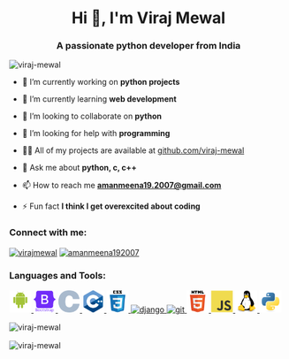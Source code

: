 <h1 align="center">Hi 👋, I'm Viraj Mewal</h1>
<h3 align="center">A passionate python developer from India</h3>

<p align="left"> <img src="https://komarev.com/ghpvc/?username=viraj-mewal&label=Profile%20views&color=0e75b6&style=flat" alt="viraj-mewal" /> </p>

- 🔭 I’m currently working on **python projects**

- 🌱 I’m currently learning **web development**

- 👯 I’m looking to collaborate on **python**

- 🤝 I’m looking for help with **programming**

- 👨‍💻 All of my projects are available at [github.com/viraj-mewal](github.com/viraj-mewal)

- 💬 Ask me about **python, c, c++**

- 📫 How to reach me **amanmeena19.2007@gmail.com**

- ⚡ Fun fact **I think I get overexcited about coding**

<h3 align="left">Connect with me:</h3>
<p align="left">
<a href="https://dev.to/virajmewal" target="blank"><img align="center" src="https://raw.githubusercontent.com/rahuldkjain/github-profile-readme-generator/master/src/images/icons/Social/devto.svg" alt="virajmewal" height="30" width="40" /></a>
<a href="https://auth.geeksforgeeks.org/user/amanmeena192007" target="blank"><img align="center" src="https://raw.githubusercontent.com/rahuldkjain/github-profile-readme-generator/master/src/images/icons/Social/geeks-for-geeks.svg" alt="amanmeena192007" height="30" width="40" /></a>
</p>

<h3 align="left">Languages and Tools:</h3>
<p align="left"> <a href="https://developer.android.com" target="_blank" rel="noreferrer"> <img src="https://raw.githubusercontent.com/devicons/devicon/master/icons/android/android-original-wordmark.svg" alt="android" width="40" height="40"/> </a> <a href="https://getbootstrap.com" target="_blank" rel="noreferrer"> <img src="https://raw.githubusercontent.com/devicons/devicon/master/icons/bootstrap/bootstrap-plain-wordmark.svg" alt="bootstrap" width="40" height="40"/> </a> <a href="https://www.cprogramming.com/" target="_blank" rel="noreferrer"> <img src="https://raw.githubusercontent.com/devicons/devicon/master/icons/c/c-original.svg" alt="c" width="40" height="40"/> </a> <a href="https://www.w3schools.com/cpp/" target="_blank" rel="noreferrer"> <img src="https://raw.githubusercontent.com/devicons/devicon/master/icons/cplusplus/cplusplus-original.svg" alt="cplusplus" width="40" height="40"/> </a> <a href="https://www.w3schools.com/css/" target="_blank" rel="noreferrer"> <img src="https://raw.githubusercontent.com/devicons/devicon/master/icons/css3/css3-original-wordmark.svg" alt="css3" width="40" height="40"/> </a> <a href="https://www.djangoproject.com/" target="_blank" rel="noreferrer"> <img src="https://cdn.worldvectorlogo.com/logos/django.svg" alt="django" width="40" height="40"/> </a> <a href="https://git-scm.com/" target="_blank" rel="noreferrer"> <img src="https://www.vectorlogo.zone/logos/git-scm/git-scm-icon.svg" alt="git" width="40" height="40"/> </a> <a href="https://www.w3.org/html/" target="_blank" rel="noreferrer"> <img src="https://raw.githubusercontent.com/devicons/devicon/master/icons/html5/html5-original-wordmark.svg" alt="html5" width="40" height="40"/> </a> <a href="https://developer.mozilla.org/en-US/docs/Web/JavaScript" target="_blank" rel="noreferrer"> <img src="https://raw.githubusercontent.com/devicons/devicon/master/icons/javascript/javascript-original.svg" alt="javascript" width="40" height="40"/> </a> <a href="https://www.linux.org/" target="_blank" rel="noreferrer"> <img src="https://raw.githubusercontent.com/devicons/devicon/master/icons/linux/linux-original.svg" alt="linux" width="40" height="40"/> </a> <a href="https://www.python.org" target="_blank" rel="noreferrer"> <img src="https://raw.githubusercontent.com/devicons/devicon/master/icons/python/python-original.svg" alt="python" width="40" height="40"/> </a> </p>

<p><img align="center" src="https://github-readme-stats.vercel.app/api/top-langs?username=viraj-mewal&show_icons=true&locale=en&layout=compact" alt="viraj-mewal" /></p>

<p><img align="center" src="https://github-readme-streak-stats.herokuapp.com/?user=viraj-mewal&" alt="viraj-mewal" /></p>
